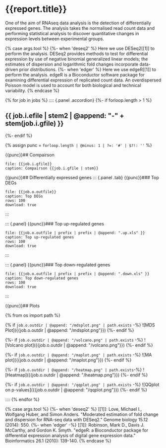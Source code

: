 # {{report.title}}

One of the aim of RNAseq data analysis is the detection of differentially expressed genes. The analysis takes the normalised read count data and performing statistical analysis to discover quantitative changes in expression levels between experimental groups.

{% case args.tool %}
	{%- when 'deseq2' %}
Here we use DESeq2[[1]] to perform the analysis. DESeq2 provides methods to test for differential expression by use of negative binomial generalized linear models; the estimates of dispersion and logarithmic fold changes incorporate data-driven prior distributions.
	{%- when 'edger' %}
Here we use edgeR[[1]] to perform the analysis. edgeR is a Bioconductor software package for examining differential expression of replicated count data. An overdispersed Poisson model is used to account for both biological and technical variability.
{% endcase %}

{% for job in jobs %}
:::: {.panel .accordion}
{%- if forloop.length > 1 %}
## {{ job.i.efile | stem2 | @append: "-" + stem(job.i.gfile) }}
{%-	endif %}

{% 	assign punc = `forloop.length | @minus: 1 | ?=: '#' | $?!: ''`  %}

{{punc}}## Compairson

```table
file: {{job.i.gfile}}
caption: Compairson {{job.i.gfile | stem}}
```

{{punc}}## Differentially expressed genes
::: {.panel .tab}
{{punc}}### Top DEGs

```table
file: {{job.o.outfile}}
caption: Top DEGs
rows: 100
download: true
```
:::

::: {.panel}
{{punc}}### Top up-regulated genes

```table
file: {{job.o.outfile | prefix | prefix | @append: ".up.xls" }}
caption: Top up-regulated genes
rows: 100
download: true
```
:::

::: {.panel}
{{punc}}### Top down-regulated genes

```table
file: {{job.o.outfile | prefix | prefix | @append: ".down.xls" }}
caption: Top down-regulated genes
rows: 100
download: true
```
:::

{{punc}}## Plots

{% 	from os import path %}

{% 	if `job.o.outdir | @append: "/mdsplot.png" | path.exists` -%}
![MDS Plot]({{job.o.outdir | @append: "/mdsplot.png"}})
{%- endif %}

{%-	if `job.o.outdir | @append: "/volcano.png" | path.exists` -%}
![Volcano plot]({{job.o.outdir | @append: "/volcano.png"}})
{%- endif %}

{%-	if `job.o.outdir | @append: "/maplot.png" | path.exists` -%}
![MA plot]({{job.o.outdir | @append: "/maplot.png"}})
{%- endif %}

{%-	if `job.o.outdir | @append: "/heatmap.png" | path.exists`-%}
![Heatmap]({{job.o.outdir | @append: "/heatmap.png"}})
{%- endif %}

{%-	if `job.o.outdir | @append: "/qqplot.png" | path.exists` -%}
![QQplot on p-values]({{job.o.outdir | @append: "/qqplot.png"}})
{%- endif %}

::::
{% endfor %}


{% case args.tool %}
	{%- when 'deseq2' %}
[[1]]: Love, Michael I., Wolfgang Huber, and Simon Anders. "Moderated estimation of fold change and dispersion for RNA-seq data with DESeq2." Genome biology 15.12 (2014): 550.
	{%- when 'edger' -%}
[[1]]: Robinson, Mark D., Davis J. McCarthy, and Gordon K. Smyth. "edgeR: a Bioconductor package for differential expression analysis of digital gene expression data." Bioinformatics 26.1 (2010): 139-140.
{% endcase %}
